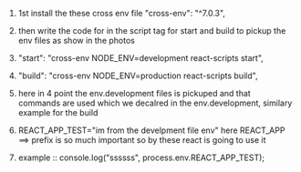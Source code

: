 1. 1st install the these cross env file "cross-env": "^7.0.3",

2. then write the code for in the script tag for start and build to pickup the env files as show in the photos
3. "start": "cross-env NODE_ENV=development react-scripts start",
4. "build": "cross-env NODE_ENV=production react-scripts build",

5. here in 4 point the env.development files is pickuped and that commands are used which we decalred in the env.development,
   similary example for the build

6. REACT_APP_TEST="im from the develpment file env"
   here REACT_APP ==> prefix is so much important so by these react is going to use it

7. example :: console.log("ssssss", process.env.REACT_APP_TEST);
